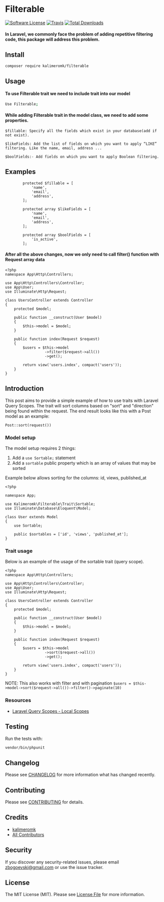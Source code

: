 # Filterable

[![Software License](https://img.shields.io/badge/license-MIT-brightgreen.svg?style=flat-square)](LICENSE.md)
[![Travis](https://img.shields.io/travis/kalimeromk/filterable.svg?style=flat-square)]()
[![Total Downloads](https://img.shields.io/packagist/dt/kalimeromk/filterable.svg?style=flat-square)](https://packagist.org/packages/kalimeromk/filterable)

#### In Laravel, we commonly face the problem of adding repetitive filtering code, this package will address this problem.

## Install

`composer require kalimeromk/filterable`

## Usage

#### To use Filterable trait we need to include trait into our model

``` bash
Use Filterable;
```

#### While adding Filterable trait in the model class, we need to add some properties.

```
$fillable: Specify all the fields which exist in your database(add if not exist).
```

```
$likeFields: Add the list of fields on which you want to apply “LIKE” filtering. Like the name, email, address ...
```

```
$boolFields:- Add fields on which you want to apply Boolean filtering.
```
## Examples

``` 
        protected $fillable = [
            'name',
            'email',
            'address',
        ];
```

```
        protected array $likeFields = [
            'name',
            'email',
            'address',
        ];
```

```
        protected array $boolFields = [
            'is_active',
        ];
```

#### After all the above changes, now we only need to call filter() function with Request array data

```
<?php
namespace App\Http\Controllers;

use App\Http\Controllers\Controller;
use App\User;
use Illuminate\Http\Request;

class UsersController extends Controller
{
	protected $model;
  
	public function __construct(User $model)
	{
		$this->model = $model;
	}
  
	public function index(Request $request)
	{
		$users = $this->model
                  ->filter($request->all())
                  ->get();
		
		return view('users.index', compact('users'));
	}
}
```

## Introduction

This post aims to provide a simple example of how to use traits with Laravel Query Scopes. The trait will sort columns
based on "sort" and "direction" being found within the request.
The end result looks like this with a Post model as an example:

```
Post::sort(request())
```

### Model setup

The model setup requires 2 things:

1. Add a `use Sortable;` statement
2. Add a `sortable` public property which is an array of values that may be sorted

Example below allows sorting for the columns: id, views, published_at

```
<?php

namespace App;

use Kalimeromk\Filterable\Trait\Sortable;
use Illuminate\Database\Eloquent\Model;

class User extends Model
{
    use Sortable;

    public $sortables = ['id', 'views', 'published_at'];
}
```

### Trait usage

Below is an example of the usage of the sortable trait (query scope).

```
<?php
namespace App\Http\Controllers;

use App\Http\Controllers\Controller;
use App\User;
use Illuminate\Http\Request;

class UsersController extends Controller
{
	protected $model;
  
	public function __construct(User $model)
	{
		$this->model = $model;
	}
  
	public function index(Request $request)
	{
		$users = $this->model
                  ->sort($request->all())
                  ->get();
		
		return view('users.index', compact('users'));
	}
}
```

NOTE: This also works with filter and with
pagination `$users = $this->model->sort($request->all())->filter()->paginate(10)`

### Resources

* [Laravel Query Scopes - Local Scopes](https://laravel.com/docs/5.5/eloquent#local-scopes)

## Testing

Run the tests with:

``` bash
vendor/bin/phpunit
```

## Changelog
Please see [CHANGELOG](CHANGELOG.md) for more information what has changed recently.

## Contributing
Please see [CONTRIBUTING](CONTRIBUTING.md) for details.

## Credits

- [kalimeromk](https://github.com/kalimeromk)
- [All Contributors](https://github.com/kalimeromk/filterable/contributors)

## Security
If you discover any security-related issues, please email zbogoevski@gmail.com or use the issue tracker.

## License
The MIT License (MIT). Please see [License File](/filterable/LICENSE.md) for more information.
